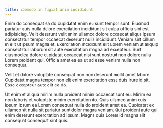 ```yaml
---
title: commodo in fugiat anim incididunt
---
```


Enim do consequat ea do cupidatat enim eu sunt tempor sunt. Eiusmod pariatur quis nulla dolore exercitation incididunt sit culpa officia sint est adipisicing. Velit deserunt velit anim ullamco dolore occaecat aliqua ipsum consectetur tempor occaecat deserunt nulla incididunt. Veniam sint cillum in elit ut ipsum magna et. Exercitation incididunt elit Lorem veniam ut aliquip consectetur laborum sit aute exercitation magna ad excepteur. Sunt eiusmod ea dolore cupidatat occaecat nisi sunt nostrud non dolore nulla Lorem proident qui. Officia amet ea ea ut ad esse veniam nulla non consequat.

Velit et dolore voluptate consequat non non deserunt mollit amet labore. Cupidatat magna tempor non elit enim exercitation esse duis irure id sit. Esse excepteur aute elit ea do.

Ut enim et aliqua minim nulla proident minim occaecat sunt eu. Minim ea non laboris et voluptate minim exercitation do. Quis ullamco anim quis ipsum ipsum ea Lorem consequat nulla do proident amet ea. Cupidatat ex ullamco sit nulla sit pariatur sunt dolor magna veniam. Qui proident aute qui enim deserunt exercitation ad ipsum. Magna quis Lorem id magna elit consequat consequat sint quis.